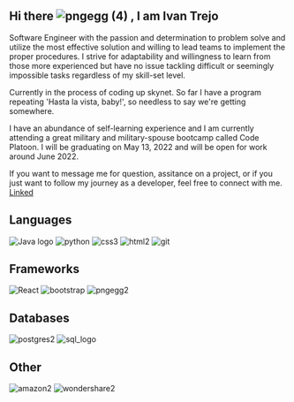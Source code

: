 Hi there ![pngegg (4)](https://user-images.githubusercontent.com/86818646/157473156-3b06f7a1-9ff9-4f1b-bc3e-fd9d5af53fc9.png)
 , I am Ivan Trejo  
----  

Software Engineer with the passion and determination to problem solve and utilize the most effective solution and willing to lead teams to implement the proper procedures. I strive for adaptability and willingness to learn from those more experienced but have no issue tackling difficult or seemingly impossible tasks regardless of my skill-set level. 

Currently in the process of coding up skynet. So far I have a program repeating 'Hasta la vista, baby!', so needless to say we're getting somewhere. 

I have an abundance of self-learning experience and I am currently attending a great military and military-spouse bootcamp called Code Platoon. I will be graduating on May 13, 2022 and will be open for work around June 2022. 

If you want to message me for question, assitance on a project, or if you just want to follow my journey as a developer, feel free to connect with me.
[Linked](https://www.linkedin.com/in/ivan-trejo-dev/)

 

<!-- My Toolbox  ![toolbox2](https://user-images.githubusercontent.com/86818646/157472599-d9154295-5d7c-46c7-b8d9-4b2a3d4bb5b4.png)
---- -->

Languages
----
![Java logo](https://user-images.githubusercontent.com/86818646/153720339-74ff4128-64bc-4dfa-9190-620ae71e235a.png)
![python](https://user-images.githubusercontent.com/86818646/153720357-b38cd6d7-d929-48a2-9a7d-5bcf108425dd.png)
![css3](https://user-images.githubusercontent.com/86818646/153720316-737e18ee-b178-4555-876c-8456bc10bae5.png)
![html2](https://user-images.githubusercontent.com/86818646/153720326-2488d680-f1e0-4599-8a02-98766522a743.png)
![git](https://user-images.githubusercontent.com/86818646/153720353-44e4e1b8-6266-4fe6-9849-63927deacfc1.png)

Frameworks
----
![React](https://user-images.githubusercontent.com/86818646/153720302-eadc7984-d6f2-4084-860b-fb13acd41925.png)
![bootstrap](https://user-images.githubusercontent.com/86818646/157768280-eac23dc5-a8bd-482c-b7fe-c230e743aa87.png)
![pngegg2](https://user-images.githubusercontent.com/86818646/157464436-036ca613-c683-471b-88f9-82177ae60435.png)

Databases
----
![postgres2](https://user-images.githubusercontent.com/86818646/157768577-dea3d4b7-74e4-4e4a-9f95-00a98b00165e.png)
![sql_logo](https://user-images.githubusercontent.com/86818646/157767547-951136db-a735-477f-82eb-247077d934ab.png)


Other
----
![amazon2](https://user-images.githubusercontent.com/86818646/157770175-71d9d703-5c1a-4e91-8a58-882f8aceaf92.png)
![wondershare2](https://user-images.githubusercontent.com/86818646/157768911-b4a517de-a341-4f68-9bbf-73e3d92eb7cf.png)

